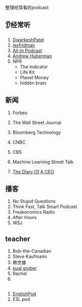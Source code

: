 整理经常看的podcast
## 👂经常听
1. [DwarkeshPatel](https://www.youtube.com/@DwarkeshPatel)
2. [lexfridman](https://www.youtube.com/@lexfridman)
3. [All-In Podcast](https://www.youtube.com/@allin)
4. [Andrew Huberman](https://www.youtube.com/@hubermanlab)
5. NPR
   * The Indicator
   * Life Kit
   * Planet Money
   * hidden brain
   

## 新闻
1. Forbes
2. The Wall Street Journal
3. Bloomberg Technology
4. CNBC
5. CBS

1. Machine Learning Street Talk
2. [The Diary Of A CEO](https://www.youtube.com/@TheDiaryOfACEO)

## 播客
1. No Stupid Questions
2. Think Fast, Talk Smart Podcast
3. Freakonomics Radio
4. After Hours
5. WSJ

## teacher
1. Bob-the-Canadian
2. Steve Kaufmann
3. 赖世雄
4. [pual gruber](https://www.bilibili.com/video/BV1n54y1B7bE)
5. Rachel
6. 

## 
1. [EnglishPod](https://www.bilibili.com/video/BV13j411X7Ai)
2. ESL pod
